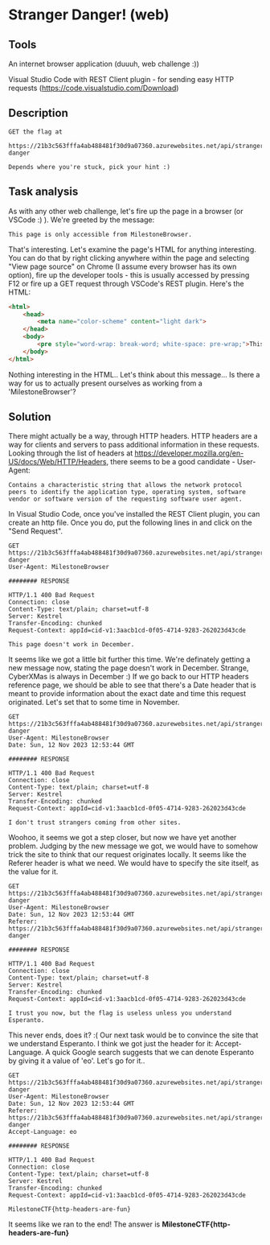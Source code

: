 # Stranger Danger! (web)

## Tools

An internet browser application (duuuh, web challenge :))

Visual Studio Code with REST Client plugin - for sending easy HTTP requests (https://code.visualstudio.com/Download)

## Description

```
GET the flag at

https://21b3c563fffa4ab488481f30d9a07360.azurewebsites.net/api/stranger-danger

Depends where you're stuck, pick your hint :)

```

## Task analysis

As with any other web challenge, let's fire up the page in a browser (or VSCode :) ). We're greeted by the message:

```
This page is only accessible from MilestoneBrowser.
```

That's interesting. Let's examine the page's HTML for anything interesting. You can do that by right clicking anywhere within the page and selecting "View page source" on Chrome (I assume every browser has its own option), fire up the developer tools - this is usually accessed by pressing F12 or fire up a GET request through VSCode's REST plugin. Here's the HTML:

```html
<html>
    <head>
        <meta name="color-scheme" content="light dark">
    </head>
    <body>
        <pre style="word-wrap: break-word; white-space: pre-wrap;">This page is only accessible from MilestoneBrowser.</pre>
    </body>
</html>
```


Nothing interesting in the HTML.. Let's think about this message... Is there a way for us to actually present ourselves as working from a 'MilestoneBrowser'?

## Solution

There might actually be a way, through HTTP headers. 
HTTP headers are a way for clients and servers to pass additional information in these requests. Looking through the list of headers at https://developer.mozilla.org/en-US/docs/Web/HTTP/Headers, there seems to be a good candidate - User-Agent:

```
Contains a characteristic string that allows the network protocol peers to identify the application type, operating system, software vendor or software version of the requesting software user agent.
```


In Visual Studio Code, once you've installed the REST Client plugin, you can create an http file. Once you do, put the following lines in and click on the "Send Request".

```
GET https://21b3c563fffa4ab488481f30d9a07360.azurewebsites.net/api/stranger-danger
User-Agent: MilestoneBrowser

######## RESPONSE

HTTP/1.1 400 Bad Request
Connection: close
Content-Type: text/plain; charset=utf-8
Server: Kestrel
Transfer-Encoding: chunked
Request-Context: appId=cid-v1:3aacb1cd-0f05-4714-9283-262023d43cde

This page doesn't work in December.
```


It seems like we got a little bit further this time. We're definately getting a new message now, stating the page doesn't work in December. Strange, CyberXMas is always in December :) If we go back to our HTTP headers reference page, we should be able to see that there's a Date header that is meant to provide information about the exact date and time this request originated. Let's set that to some time in November.

```
GET https://21b3c563fffa4ab488481f30d9a07360.azurewebsites.net/api/stranger-danger
User-Agent: MilestoneBrowser
Date: Sun, 12 Nov 2023 12:53:44 GMT

######## RESPONSE

HTTP/1.1 400 Bad Request
Connection: close
Content-Type: text/plain; charset=utf-8
Server: Kestrel
Transfer-Encoding: chunked
Request-Context: appId=cid-v1:3aacb1cd-0f05-4714-9283-262023d43cde

I don't trust strangers coming from other sites.
```


Woohoo, it seems we got a step closer, but now we have yet another problem. Judging by the new message we got, we would have to somehow trick the site to think that our request originates locally. It seems like the Referer header is what we need. We would have to specify the site itself, as the value for it.

```
GET https://21b3c563fffa4ab488481f30d9a07360.azurewebsites.net/api/stranger-danger
User-Agent: MilestoneBrowser
Date: Sun, 12 Nov 2023 12:53:44 GMT
Referer: https://21b3c563fffa4ab488481f30d9a07360.azurewebsites.net/api/stranger-danger

######## RESPONSE

HTTP/1.1 400 Bad Request
Connection: close
Content-Type: text/plain; charset=utf-8
Server: Kestrel
Transfer-Encoding: chunked
Request-Context: appId=cid-v1:3aacb1cd-0f05-4714-9283-262023d43cde

I trust you now, but the flag is useless unless you understand Esperanto.
```


This never ends, does it? :( Our next task would be to convince the site that we understand Esperanto. I think we got just the header for it: Accept-Language. A quick Google search suggests that we can denote Esperanto by giving it a value of 'eo'. Let's go for it..

```
GET https://21b3c563fffa4ab488481f30d9a07360.azurewebsites.net/api/stranger-danger
User-Agent: MilestoneBrowser
Date: Sun, 12 Nov 2023 12:53:44 GMT
Referer: https://21b3c563fffa4ab488481f30d9a07360.azurewebsites.net/api/stranger-danger
Accept-Language: eo

######## RESPONSE

HTTP/1.1 400 Bad Request
Connection: close
Content-Type: text/plain; charset=utf-8
Server: Kestrel
Transfer-Encoding: chunked
Request-Context: appId=cid-v1:3aacb1cd-0f05-4714-9283-262023d43cde

MilestoneCTF{http-headers-are-fun}
```


It seems like we ran to the end! The answer is **MilestoneCTF{http-headers-are-fun}**